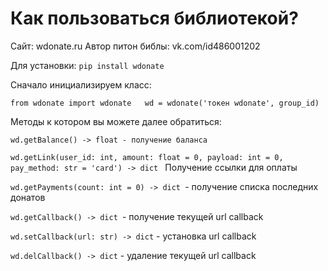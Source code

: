# Как пользоваться библиотекой?

Сайт: wdonate.ru
Автор питон библы: vk.com/id486001202

Для установки:
`pip install wdonate`

Сначало инициализируем класс:

`from wdonate import wdonate  
wd = wdonate('токен wdonate', group_id)`

Методы к котором вы можете далее обратиться:

`wd.getBalance() -> float - получение баланса`

`wd.getLink(user_id: int, amount: float = 0, payload: int = 0, pay_method: str = 'card') -> dict `
Получение ссылки для оплаты

`wd.getPayments(count: int = 0) -> dict `- получение списка последних донатов

`wd.getCallback() -> dict `- получение текущей url callback

`wd.setCallback(url: str) -> dict` - установка url callback

`wd.delCallback() -> dict` - удаление текущей url callback
